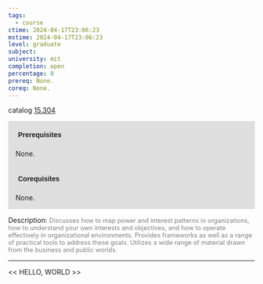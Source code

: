 ```yaml
---
tags:
  - course
ctime: 2024-04-17T23:06:23
mstime: 2024-04-17T23:06:23
level: graduate
subject: 
university: mit
completion: open
percentage: 0
prereq: None.
coreq: None.
---
```


catalog [15.304](http://student.mit.edu/catalog/m15b.html#15.304)

<span style="display: block; padding: 15px; background-color: rgb(100, 100, 100, 0.2);"><font id="m_prereq1070_0" style="display: block; font-family: Arial, sans-serif; font-weight: bold; padding: 5px">Prerequisites</font><br><span id="prereq1070_0">None.</span></span>
<span style="display: block; padding: 15px; background-color: rgb(100, 100, 100, 0.2);"><font id="m_coreq1070_0" style="display: block; font-family: Arial, sans-serif; font-weight: bold; padding: 5px">Corequisites</font><br><span id="coreq1070_0">None.</span></span>

<font style="">Description:</font>
<font style="color: grey; font-size: 0.8rem;">Discusses how to map power and interest patterns in organizations, how to understand your own interests and objectives, and how to operate effectively in organizational environments. Provides frameworks as well as a range of practical tools to address these goals. Utilizes a wide range of material drawn from the business and public worlds.</font>



---

<< HELLO, WORLD >>
